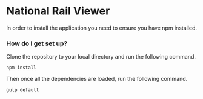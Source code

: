 # National Rail Viewer #

In order to install the application you need to ensure you have npm installed.

### How do I get set up? ###

Clone the repository to your local directory and run the following command.

```
npm install
```

Then once all the dependencies are loaded, run the following command.

```
gulp default
```

